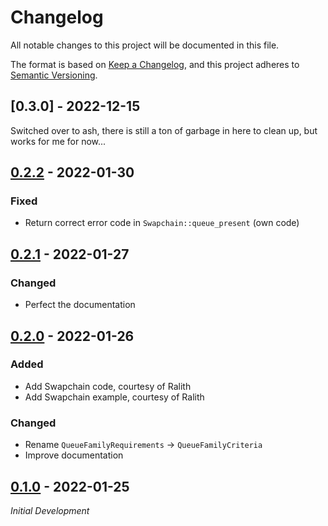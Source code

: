 # Changelog

All notable changes to this project will be documented in this file.

The format is based on [Keep a Changelog](https://keepachangelog.com/en/1.0.0/),
and this project adheres to [Semantic Versioning](https://semver.org/spec/v2.0.0.html).

## [0.3.0] - 2022-12-15

Switched over to ash, there is still a ton of garbage in here to clean up, but works for me for now...

## [0.2.2] - 2022-01-30

### Fixed

- Return correct error code in `Swapchain::queue_present` (own code)

## [0.2.1] - 2022-01-27

### Changed

- Perfect the documentation

## [0.2.0] - 2022-01-26

### Added

- Add Swapchain code, courtesy of Ralith
- Add Swapchain example, courtesy of Ralith

### Changed

- Rename `QueueFamilyRequirements` -> `QueueFamilyCriteria`
- Improve documentation

## [0.1.0] - 2022-01-25

_Initial Development_

[Unreleased]: https://gitlab.com/Friz64/erupt-bootstrap/-/compare/v0.2.3...main
[0.2.3]: https://gitlab.com/Friz64/erupt-bootstrap/-/compare/v0.2.2...v0.2.3
[0.2.2]: https://gitlab.com/Friz64/erupt-bootstrap/-/compare/v0.2.1...v0.2.2
[0.2.1]: https://gitlab.com/Friz64/erupt-bootstrap/-/compare/v0.2.0...v0.2.1
[0.2.0]: https://gitlab.com/Friz64/erupt-bootstrap/-/compare/v0.1.0...v0.2.0
[0.1.0]: https://gitlab.com/Friz64/erupt-bootstrap/-/tags/v0.1.0
